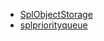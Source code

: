 - [SplObjectStorage](http://php.net/manual/en/class.splobjectstorage.php)
- [splpriorityqueue](http://php.net/manual/en/class.splpriorityqueue.php)
